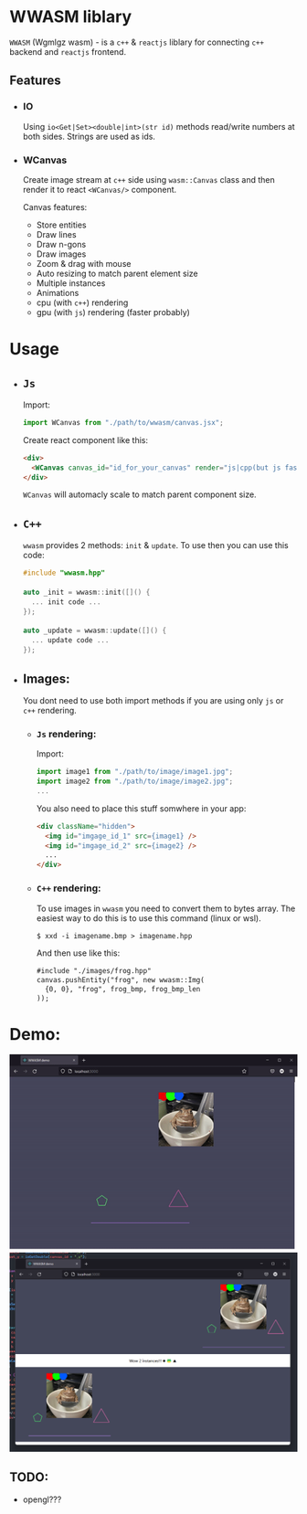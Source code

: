# WWASM liblary

`WWASM` (Wgmlgz wasm) - is a `c++` & `reactjs` liblary for connecting `c++` backend and `reactjs` frontend.

## Features

- ### **IO**
  Using `io<Get|Set><double|int>(str id)` methods read/write numbers at both sides. Strings are used as ids.

- ### **WCanvas**
  Create image stream at `c++` side using `wasm::Canvas` class and then render it to react `<WCanvas/>` component.

  Canvas features:

  - Store entities
  - Draw lines
  - Draw n-gons
  - Draw images
  - Zoom & drag with mouse
  - Auto resizing to match parent element size
  - Multiple instances
  - Animations
  - cpu (with `c++`) rendering
  - gpu (with `js`) rendering (faster probably)

# Usage
- ## `Js `
  Import:

    ```js
    import WCanvas from "./path/to/wwasm/canvas.jsx";
    ```

  Create react component like this:

    ```html
    <div>
      <WCanvas canvas_id="id_for_your_canvas" render="js|cpp(but js faster)" />
    </div>
    ``` 
  `WCanvas` will automacly scale to match parent component size.
- ## `C++`
  `wwasm` provides 2 methods: `init` & `update`. To use then you can use this code:
  ```cpp
  #include "wwasm.hpp"

  auto _init = wwasm::init([]() {
    ... init code ...
  });

  auto _update = wwasm::update([]() {
    ... update code ...
  });
  ```
- ## Images:
  You dont need to use both import methods if you are using only `js` or `c++` rendering.
  - ### `Js` rendering:
      Import:
      ```js
      import image1 from "./path/to/image/image1.jpg";
      import image2 from "./path/to/image/image2.jpg";
      ...
      ```
      You also need to place this stuff somwhere in your app:
      ```html
      <div className="hidden">
        <img id="imgage_id_1" src={image1} />
        <img id="imgage_id_2" src={image2} />
        ...
      </div>
      ```
  - ### `C++` rendering:
      To use images in `wwasm` you need to convert them to bytes array.
      The easiest way to do this is to use this command (linux or wsl).

      ```shell
      $ xxd -i imagename.bmp > imagename.hpp
      ```

      And then use like this:

      ```
      #include "./images/frog.hpp"
      canvas.pushEntity("frog", new wwasm::Img(
        {0, 0}, "frog", frog_bmp, frog_bmp_len
      ));
      ```


# Demo:

![](./screenshot.gif)
![](./screenshot.png)

## TODO:

- opengl???
